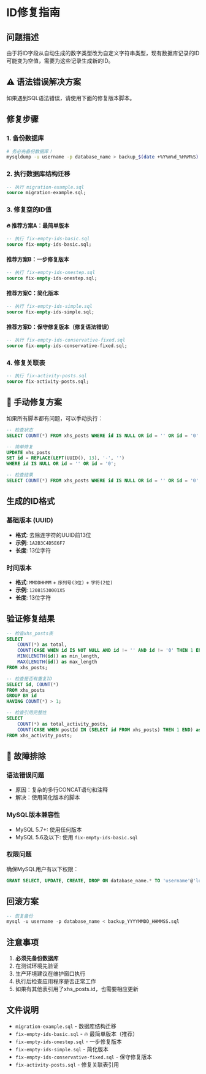 # ID修复指南

## 问题描述
由于将ID字段从自动生成的数字类型改为自定义字符串类型，现有数据库记录的ID可能变为空值，需要为这些记录生成新的ID。

## ⚠️ 语法错误解决方案
如果遇到SQL语法错误，请使用下面的修复版本脚本。

## 修复步骤

### 1. 备份数据库
```bash
# 务必先备份数据库！
mysqldump -u username -p database_name > backup_$(date +%Y%m%d_%H%M%S).sql
```

### 2. 执行数据库结构迁移
```sql
-- 执行 migration-example.sql
source migration-example.sql;
```

### 3. 修复空的ID值

#### 🔥 推荐方案A：最简单版本
```sql
-- 执行 fix-empty-ids-basic.sql
source fix-empty-ids-basic.sql;
```

#### 推荐方案B：一步修复版本
```sql
-- 执行 fix-empty-ids-onestep.sql  
source fix-empty-ids-onestep.sql;
```

#### 推荐方案C：简化版本
```sql
-- 执行 fix-empty-ids-simple.sql
source fix-empty-ids-simple.sql;
```

#### 推荐方案D：保守修复版本（修复语法错误）
```sql
-- 执行 fix-empty-ids-conservative-fixed.sql
source fix-empty-ids-conservative-fixed.sql;
```

### 4. 修复关联表
```sql
-- 执行 fix-activity-posts.sql
source fix-activity-posts.sql;
```

## 🔧 手动修复方案
如果所有脚本都有问题，可以手动执行：

```sql
-- 检查状态
SELECT COUNT(*) FROM xhs_posts WHERE id IS NULL OR id = '' OR id = '0';

-- 简单修复
UPDATE xhs_posts 
SET id = REPLACE(LEFT(UUID(), 13), '-', '') 
WHERE id IS NULL OR id = '' OR id = '0';

-- 检查结果
SELECT COUNT(*) FROM xhs_posts WHERE id IS NULL OR id = '' OR id = '0';
```

## 生成的ID格式

### 基础版本 (UUID)
- **格式**: 去除连字符的UUID前13位
- **示例**: `1A2B3C4D5E6F7`
- **长度**: 13位字符

### 时间版本
- **格式**: `MMDDHHMM` + `序列号(3位)` + `字符(2位)`
- **示例**: `12081530001X5`
- **长度**: 13位字符

## 验证修复结果

```sql
-- 检查xhs_posts表
SELECT 
    COUNT(*) as total,
    COUNT(CASE WHEN id IS NOT NULL AND id != '' AND id != '0' THEN 1 END) as with_id,
    MIN(LENGTH(id)) as min_length,
    MAX(LENGTH(id)) as max_length
FROM xhs_posts;

-- 检查是否有重复ID
SELECT id, COUNT(*) 
FROM xhs_posts 
GROUP BY id 
HAVING COUNT(*) > 1;

-- 检查引用完整性
SELECT 
    COUNT(*) as total_activity_posts,
    COUNT(CASE WHEN postId IN (SELECT id FROM xhs_posts) THEN 1 END) as valid_refs
FROM xhs_activity_posts;
```

## 🚨 故障排除

### 语法错误问题
- 原因：复杂的多行CONCAT语句和注释
- 解决：使用简化版本的脚本

### MySQL版本兼容性
- MySQL 5.7+: 使用任何版本
- MySQL 5.6及以下: 使用 `fix-empty-ids-basic.sql`

### 权限问题
确保MySQL用户有以下权限：
```sql
GRANT SELECT, UPDATE, CREATE, DROP ON database_name.* TO 'username'@'localhost';
```

## 回滚方案
```sql
-- 恢复备份
mysql -u username -p database_name < backup_YYYYMMDD_HHMMSS.sql
```

## 注意事项
1. **必须先备份数据库**
2. 在测试环境先验证
3. 生产环境建议在维护窗口执行
4. 执行后检查应用程序是否正常工作
5. 如果有其他表引用了xhs_posts.id，也需要相应更新

## 文件说明
- `migration-example.sql` - 数据库结构迁移
- `fix-empty-ids-basic.sql` - 🔥 最简单版本（推荐）
- `fix-empty-ids-onestep.sql` - 一步修复版本
- `fix-empty-ids-simple.sql` - 简化版本  
- `fix-empty-ids-conservative-fixed.sql` - 保守修复版本
- `fix-activity-posts.sql` - 修复关联表引用 
